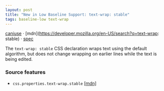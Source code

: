 ```yaml
---
layout: post
title: "New in Low Baseline Support: text-wrap: stable"
tags: baseline-low text-wrap
---
```


[caniuse](https://caniuse.com/?search=text-wrap-stable) · [mdn](https://developer.mozilla.org/en-US/search?q=text-wrap: stable) · [spec](https://drafts.csswg.org/css-text-4/#valdef-text-wrap-style-stable)

The `text-wrap: stable` CSS declaration wraps text using the default algorithm, but does not change wrapping on earlier lines while the text is being edited.

### Source features

- ``css.properties.text-wrap.stable`` [[mdn]](https://developer.mozilla.org/en-US/search?q=css.properties.text-wrap.stable)
